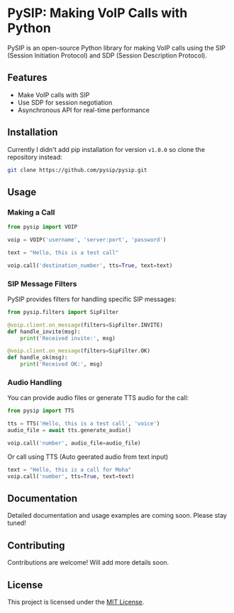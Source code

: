 # PySIP: Making VoIP Calls with Python

PySIP is an open-source Python library for making VoIP calls using the SIP (Session Initiation Protocol) and SDP (Session Description Protocol).

## Features

- Make VoIP calls with SIP
- Use SDP for session negotiation
- Asynchronous API for real-time performance

## Installation

Currently I didn't add pip installation for
version `v1.0.0` so clone the repository instead:

```bash
git clone https://github.com/pysip/pysip.git
```
## Usage

### Making a Call

```python
from pysip import VOIP

voip = VOIP('username', 'server:port', 'password')

text = "Hello, this is a test call"

voip.call('destination_number', tts=True, text=text)
```
### SIP Message Filters

PySIP provides filters for handling specific SIP messages:

```python
from pysip.filters import SipFilter

@voip.client.on_message(filters=SipFilter.INVITE)
def handle_invite(msg):
    print('Received invite:', msg)

@voip.client.on_message(filters=SipFilter.OK)
def handle_ok(msg):
    print('Received OK:', msg)
```
### Audio Handling

You can provide audio files or generate TTS audio for the call:

```python
from pysip import TTS

tts = TTS('Hello, this is a test call', 'voice')
audio_file = await tts.generate_audio()

voip.call('number', audio_file=audio_file)
```
Or call using TTS (Auto geerated audio from text input)
```python
text = "Hello, this is a call for Moha"
voip.call('number', tts=True, text=text)
```
## Documentation

Detailed documentation and usage examples are coming soon. Please stay tuned!

## Contributing

Contributions are welcome! Will add more details soon.

## License

This project is licensed under the [MIT License](LICENSE).



